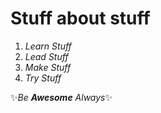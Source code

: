 # Stuff about stuff
1. *Learn Stuff*
2. _Lead Stuff_
3. *Make Stuff*
4. _Try Stuff_

:sparkles:_Be **Awesome** Always_:sparkles:
